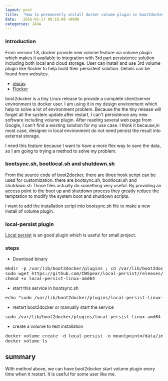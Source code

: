 ```yaml
---
layout: post
title:  "How to permanently install docker volume plugin in boot2docker"
date:   2016-05-17 00:16:00 +0000
categories: JAVA
---
```


### Introduction ###
From version 1.8, docker provide new volume feature via volume plugin which makes it available to integration with 3rd part persistence solution including both local and cloud storage.  User can install and use 3rd volume plugin like flocker to help build their persistent solution.  Details can be found from websites. 

- [rexray](https://github.com/emccode/rexray)
- [Flocker](https://clusterhq.com/flocker/introduction/) 

boot2docker is a tiny Linux release to provide a complete client/server environment to docker user. I am using it in my design environment which help to solve a lot of environment problem. Because the the tiny release will forget all the system update after restart,  I can't persistence any new software including volume plugin.  After reading several web page from Google,  I can't find a existing solution for my use case. I think it because,in most case, designer in local environment do not need persist the result into external storage.

I need this feature because I want to have a more flex way to save the data, so I am going to trying a method to solve my problem.  

### bootsync.sh, bootlocal.sh and shutdown.sh ###

From the source code of boot2docker, there are three hook script can be used for customization. there are bootsync.sh, bootlocal.sh and shutdown.sh Those files actually do something very useful. By providing an access point to the boot up and
shutdown process they greatly reduce the temptation to modify the system boot and shutdown
scripts.

I want to add the installation script into bootsync.sh file to make a new install of volume plugin. 

### local-persist plugin ###

[Local persist](https://github.com/CWSpear/local-persist) is an good plugin which is useful for small project. 

### steps ###
- Download binary
<pre>
mkdir -p /var/lib/boot2docker/plugins ; cd /var/lib/boot2docker/plugins
sudo wget https://github.com/CWSpear/local-persist/releases/download/v1.1.0/local-persist-linux-amd64
chmod +x local-persist-linux-amd64
</pre>

- start this service in bootsync.sh
<pre>
echo "sudo /var/lib/boot2docker/plugins/local-persist-linux-amd64 > /var/log/persist.log & " >> /var/lib/boot2docker/bootsync.sh
</pre>

- restart boot2docker or manually start the service 
<pre>
sudo /var/lib/boot2docker/plugins/local-persist-linux-amd64 > /var/log/persist.log & "
</pre> 

- create a volume to test installation 
<pre>
docker volume create -d local-persist -o mountpoint=/data/images --name=images
docker volume ls
</pre> 

## summary ##

With method above, we can have boot2docker start volume plugin every time when it restart.  It is useful for some user like me.  